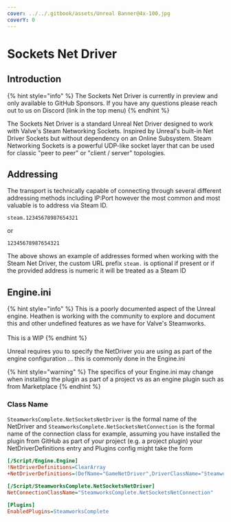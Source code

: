 ```yaml
---
cover: ../../.gitbook/assets/Unreal Banner@4x-100.jpg
coverY: 0
---
```


# Sockets Net Driver

## Introduction

{% hint style="info" %}
The Sockets Net Driver is currently in preview and only available to GitHub Sponsors. If you have any questions please reach out to us on Discord (link in the top menu)
{% endhint %}

The Sockets Net Driver is a standard Unreal Net Driver designed to work with Valve's Steam Networking Sockets. Inspired by Unreal's built-in Net Driver Sockets but without dependency on an Online Subsystem. Steam Networking Sockets is a powerful UDP-like socket layer that can be used for classic "peer to peer" or "client / server" topologies.&#x20;

## Addressing

The transport is technically capable of connecting through several different addressing methods including IP:Port however the most common and most valuable is to address via Steam ID.&#x20;

`steam.12345678987654321`

or

`12345678987654321`

The above shows an example of addresses formed when working with the Steam Net Driver, the custom URL prefix `steam.` is optional if present or if the provided address is numeric it will be treated as a Steam ID

## Engine.ini

{% hint style="info" %}
This is a poorly documented aspect of the Unreal engine. Heathen is working with the community to explore and document this and other undefined features as we have for Valve's Steamworks.\
\
This is a WIP
{% endhint %}

Unreal requires you to specify the NetDriver you are using as part of the engine configuration ... this is commonly done in the Engine.ini

{% hint style="warning" %}
The specifics of your Engine.ini may change when installing the plugin as part of a project vs as an engine plugin such as from Marketplace
{% endhint %}

### Class Name

`SteamworksComplete.NetSocketsNetDriver` is the formal name of the NetDriver and `SteamworksComplete.NetSocketsNetConnection` is the formal name of the connection class for example, assuming you have installed the plugin from GitHub as part of your project (e.g. a project plugin) your NetDriverDefinitions entry and Plugins config might take the form

```ini
[/Script/Engine.Engine]
!NetDriverDefinitions=ClearArray
+NetDriverDefinitions=(DefName="GameNetDriver",DriverClassName="SteamworksComplete.NetSocketsNetDriver",DriverClassNameFallback="SteamworksComplete.NetSocketsNetDriver")

[/Script/SteamworksComplete.NetSocketsNetDriver]
NetConnectionClassName="SteamworksComplete.NetSocketsNetConnection"

[Plugins]
EnabledPlugins=SteamworksComplete
```
